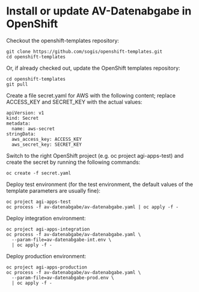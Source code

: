 # Install or update AV-Datenabgabe in OpenShift

Checkout the openshift-templates repository:

```
git clone https://github.com/sogis/openshift-templates.git
cd openshift-templates
```

Or, if already checked out, update the OpenShift templates repository:

```
cd openshift-templates
git pull
```

Create a file secret.yaml for AWS with the following content; replace ACCESS_KEY and SECRET_KEY with the actual values:
```
apiVersion: v1
kind: Secret
metadata:
  name: aws-secret
stringData:
  aws_access_key: ACCESS_KEY
  aws_secret_key: SECRET_KEY
```

Switch to the right OpenShift project (e.g. oc project agi-apps-test) and create the secret by running the following commands:
```
oc create -f secret.yaml
```

Deploy test environment (for the test environment, the default values of the template parameters are usually fine):

```
oc project agi-apps-test
oc process -f av-datenabgabe/av-datenabgabe.yaml | oc apply -f -
```

Deploy integration environment:

```
oc project agi-apps-integration
oc process -f av-datenabgabe/av-datenabgabe.yaml \
  --param-file=av-datenabgabe-int.env \
  | oc apply -f -
```

Deploy production environment:

```
oc project agi-apps-production
oc process -f av-datenabgabe/av-datenabgabe.yaml \
  --param-file=av-datenabgabe-prod.env \
  | oc apply -f -
```
